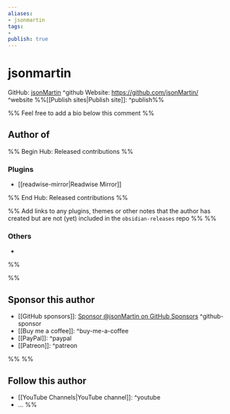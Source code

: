 ```yaml
---
aliases:
- jsonmartin
tags: 
- 
publish: true
---
```


# jsonmartin

GitHub: [jsonMartin](https://github.com/jsonMartin/) ^github
Website: <https://github.com/jsonMartin/> ^website
%%[[Publish sites|Publish site]]: ^publish%%

%% Feel free to add a bio below this comment %%


## Author of

%% Begin Hub: Released contributions %%
### Plugins
- [[readwise-mirror|Readwise Mirror]]

%% End Hub: Released contributions %%

%% Add links to any plugins, themes or other notes that the author has created but are not (yet) included in the `obsidian-releases` repo %%
%%
### Others 

- 
%%

%%
## Sponsor this author

- [[GitHub sponsors]]: [Sponsor @jsonMartin on GitHub Sponsors](https://github.com/sponsors/jsonMartin) ^github-sponsor
- [[Buy me a coffee]]: ^buy-me-a-coffee
- [[PayPal]]: ^paypal
- [[Patreon]]: ^patreon

%%
%%
## Follow this author

- [[YouTube Channels|YouTube channel]]: ^youtube
- ...
%%